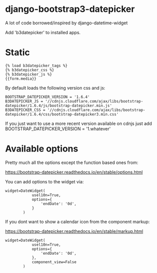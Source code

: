 # django-bootstrap3-datepicker

A lot of code borrowed/inspired by django-datetime-widget

Add 'b3datepicker' to installed apps.

# Static
```
{% load b3datepicker_tags %}
{% b3datepicker_css %}
{% b3datepicker_js %}
{{form.media}}
```

By default loads the following version css and js:
```
BOOTSTRAP_DATEPICKER_VERSION = '1.6.4'
B3DATEPICKER_JS = '//cdnjs.cloudflare.com/ajax/libs/bootstrap-datepicker/1.6.4/js/bootstrap-datepicker.min.js'
B3DATEPICKER_CSS = '//cdnjs.cloudflare.com/ajax/libs/bootstrap-datepicker/1.6.4/css/bootstrap-datepicker3.min.css'
```
If you just want to use a more recent version available on cdnjs just add BOOTSTRAP_DATEPICKER_VERSION = '1.whatever'

# Available options

Pretty much all the options except the function based ones from:

https://bootstrap-datepicker.readthedocs.io/en/stable/options.html

You can add options to the widget via:
```
widget=DateWidget(
            usel10n=True,
            options={
                'endDate': '0d',
            }
        )
```

If you dont want to show a calendar icon from the component markup:

https://bootstrap-datepicker.readthedocs.io/en/stable/markup.html
```
widget=DateWidget(
            usel10n=True,
            options={
                'endDate': '0d',
            },
            component_view=False
        )
```